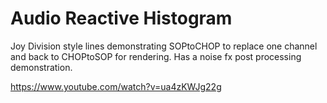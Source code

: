 # Audio Reactive Histogram

Joy Division style lines demonstrating SOPtoCHOP to replace one channel and back to CHOPtoSOP for rendering. Has a noise fx post processing demonstration.

https://www.youtube.com/watch?v=ua4zKWJg22g
